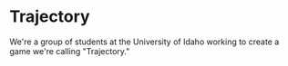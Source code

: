 # Trajectory
We're a group of students at the University of Idaho working to create a game we're calling "Trajectory."
